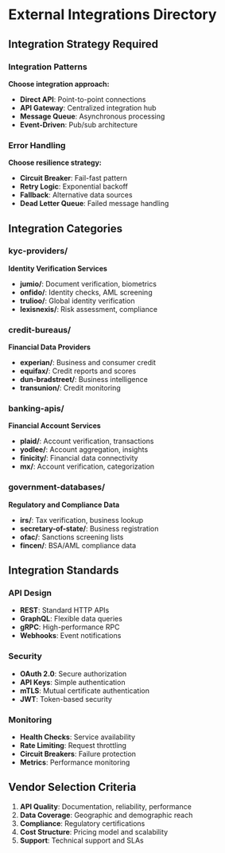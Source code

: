 # External Integrations Directory

## Integration Strategy Required

### Integration Patterns
**Choose integration approach:**
- **Direct API**: Point-to-point connections
- **API Gateway**: Centralized integration hub
- **Message Queue**: Asynchronous processing
- **Event-Driven**: Pub/sub architecture

### Error Handling
**Choose resilience strategy:**
- **Circuit Breaker**: Fail-fast pattern
- **Retry Logic**: Exponential backoff
- **Fallback**: Alternative data sources
- **Dead Letter Queue**: Failed message handling

## Integration Categories

### kyc-providers/
**Identity Verification Services**
- **jumio/**: Document verification, biometrics
- **onfido/**: Identity checks, AML screening  
- **trulioo/**: Global identity verification
- **lexisnexis/**: Risk assessment, compliance

### credit-bureaus/
**Financial Data Providers**
- **experian/**: Business and consumer credit
- **equifax/**: Credit reports and scores
- **dun-bradstreet/**: Business intelligence
- **transunion/**: Credit monitoring

### banking-apis/
**Financial Account Services**
- **plaid/**: Account verification, transactions
- **yodlee/**: Account aggregation, insights
- **finicity/**: Financial data connectivity
- **mx/**: Account verification, categorization

### government-databases/
**Regulatory and Compliance Data**
- **irs/**: Tax verification, business lookup
- **secretary-of-state/**: Business registration
- **ofac/**: Sanctions screening lists
- **fincen/**: BSA/AML compliance data

## Integration Standards

### API Design
- **REST**: Standard HTTP APIs
- **GraphQL**: Flexible data queries
- **gRPC**: High-performance RPC
- **Webhooks**: Event notifications

### Security
- **OAuth 2.0**: Secure authorization
- **API Keys**: Simple authentication
- **mTLS**: Mutual certificate authentication
- **JWT**: Token-based security

### Monitoring
- **Health Checks**: Service availability
- **Rate Limiting**: Request throttling
- **Circuit Breakers**: Failure protection
- **Metrics**: Performance monitoring

## Vendor Selection Criteria

1. **API Quality**: Documentation, reliability, performance
2. **Data Coverage**: Geographic and demographic reach
3. **Compliance**: Regulatory certifications
4. **Cost Structure**: Pricing model and scalability
5. **Support**: Technical support and SLAs